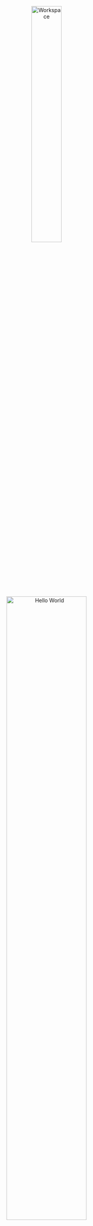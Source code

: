 <div align="center">

<img src="https://github.com/SP-XD/SP-XD/blob/main/images/dev-working_rounded.gif?raw=true" alt="Workspace" width="40%"/><br>
<img src="https://raw.githubusercontent.com/ahmednader/ahmednader/main/assets/hello.gif" width="65%" alt="Hello World"/>

# Hi, I'm Ahmed Nader 👋
🎓 Electronics and Communication Engineering student at **Helwan University**  
⚡ Embedded Systems Enthusiast (**AVR Diploma Graduate**)  
💻 Currently learning **Full Stack Web Development**

</div>

---

### 🚀 Tech Stack

#### 🔹 Embedded Systems  
![C](https://img.shields.io/badge/C-00599C?style=flat&logo=c&logoColor=white)  ![Embedded C](https://img.shields.io/badge/Embedded%20C-8A2BE2?style=flat&logo=c&logoColor=white)  ![Atmel Studio](https://img.shields.io/badge/Atmel%20Studio-1F4F82?style=flat&logo=atmel&logoColor=white)  ![Code::Blocks](https://img.shields.io/badge/Code::Blocks-6DA55F?style=flat&logo=codeblocks&logoColor=white)  

#### 🔹 Web Development  
![HTML](https://img.shields.io/badge/HTML5-E34F26?style=flat&logo=html5&logoColor=white)  ![CSS](https://img.shields.io/badge/CSS3-1572B6?style=flat&logo=css3&logoColor=white)  ![JavaScript](https://img.shields.io/badge/JavaScript-F7DF1E?style=flat&logo=javascript&logoColor=black)  ![React](https://img.shields.io/badge/React-20232A?style=flat&logo=react&logoColor=61DAFB)  ![Node.js](https://img.shields.io/badge/Node.js-339933?style=flat&logo=nodedotjs&logoColor=white)  

#### 🔹 Tools & Platforms
![Git](https://img.shields.io/badge/Git-E44C30?style=flat&logo=git&logoColor=white)  ![GitHub](https://img.shields.io/badge/GitHub-181717?style=flat&logo=github&logoColor=white)  ![VS Code](https://img.shields.io/badge/VS%20Code-0078D4?style=flat&logo=visualstudiocode&logoColor=white)  

---

### 📌 Projects

<!--- 🔹 [AVR Mini Projects](https://github.com/ahmednader/avr-projects) – small AVR-based embedded systems applications  
- 🔹 [Full Stack Web Projects](https://github.com/ahmednader/web-projects) – web applications built with React & Node.js -->  

---

### 📊 GitHub Stats

<div align="center">
  <img src="https://github-readme-stats.vercel.app/api?username=ahmednader&show_icons=true&theme=radical" height="165"/>
  <img src="https://github-readme-stats.vercel.app/api/top-langs/?username=ahmednader&layout=compact&theme=radical" height="165"/>
</div>

---

### 📫 Connect with Me

<p align="left">
  <a href="https://www.linkedin.com/in/ahmed-nader-953a97330" target="_blank">
    <img src="https://img.shields.io/badge/LinkedIn-0077B5?style=flat&logo=linkedin&logoColor=white"/>
  </a>
</p>

---

<div align="center">

<p>⭐️ From <a href="https://github.com/ahmedelrafe-wq" target=_blank>Ahmed Nader</a></p>

</div>
